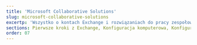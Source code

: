 ```yaml
---
title: 'Microsoft Collaborative Solutions'
slug: microsoft-collaborative-solutions
excertp: 'Wszystko o kontach Exchange i rozwiązaniach do pracy zespołowej'
sections: Pierwsze kroki z Exchange, Konfiguracja komputerowa, Konfiguracja na smartfonie/tablecie, Migracja konta, Funkcje kont Exchange, Korzystanie z Outlook Web Application (OWA), Diagnostyka Exchange, Office, SharePoint
order: 07 
---
```


